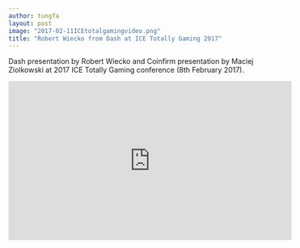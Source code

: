 ```yaml
---
author: tungfa
layout: post
image: "2017-02-11ICEtotalgamingvideo.png"
title: "Robert Wiecko from Dash at ICE Totally Gaming 2017"
---
```

Dash presentation by Robert Wiecko and Coinfirm presentation by Maciej Ziolkowski at 2017 ICE Totally Gaming conference (8th February 2017).

<iframe width="560" height="315" src="https://www.youtube.com/embed/cWIfkz2US0Y" frameborder="0" allowfullscreen></iframe>
